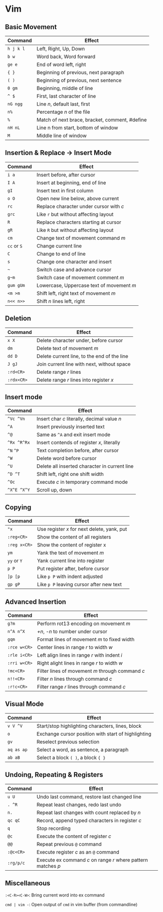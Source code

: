 # Vim

## Basic Movement
Command     | Effect
------------|--------------------------
`h j k l`   |Left, Right, Up, Down
`b w`       |Word back, Word forward
`ge e`      |End of word left, right
`{ }`       |Beginning of previous, next paragraph
`( )`       |Beginning of previous, next sentence
`0 gm`      |Beginning, middle of line
`^ $`       |First, last character of line
`nG ngg`    |Line _n_, default last, first
`n%`        |Percentage _n_ of the file
`%`         |Match of next brace, bracket, comment, #define
`nH nL`     |Line n from start, bottom of window
`M`         |Middle line of window

## Insertion & Replace -> Insert Mode
Command     | Effect
------------|--------------------------
`i a`       |Insert before, after cursor
`I A`       |Insert at beginning, end of line
`gI`        |Insert text in first column
`o O`       |Open new line below, above current
`rc`        |Replace character under cursor with _c_
`grc`       |Like `r` but without affecting layout
`R`         |Replace characters starting at cursor
`gR`        |Like `R` but without affecting layout
`cm`        |Change text of movement command _m_
`cc` or `S` |Change current line
`C`         |Change to end of line
`s`         |Change one character and insert
`~`         |Switch case and advance cursor
`g~m`       |Switch case of movement comment _m_
`gum gUm`   |Lowercase, Uppercase text of movement _m_
`<m >m`     |Shift left, right text of movement _m_
`n<< n>>`   |Shift _n_ lines left, right

## Deletion
Command     | Effect
------------|--------------------------
`x X`       |Delete character under, before cursor
`dm`        |Delete text of movement _m_
`dd D`      |Delete current line, to the end of the line
`J gJ`      |Join current line with next, without space
`:rd<CR>`   |Delete range _r_ lines
`:rdx<CR>`   |Delete range _r_ lines into register _x_

## Insert mode
Command     | Effect
------------|---------------------------
`^Vc ^Vn`   | Insert char _c_ literally, decimal value _n_
`^A`        | Insert previously inserted text
`^@`        | Same as `^A` and exit insert mode
`^Rx ^R^Rx` | Insert contends of register _x_, literally
`^N` `^P`   | Text completion before, after cursor
`^W`        | Delete word before cursor
`^U`        | Delete all inserted character in current line
`^D ^T`     | Shift left, right one shift width
`^Oc`       | Execute _c_ in temporary command mode
`^X^E ^X^Y` | Scroll up, down

## Copying
Command     | Effect
------------|---------------------------
`"x`        | Use register _x_ for next delete, yank, put
`:reg<CR>`  | Show the content of all registers
`:reg x<CR>`| Show the content of register x
`ym`        | Yank the text of movement _m_
`yy` or `Y` | Yank current line into register
`p P`       | Put register after, before cursor
`]p [p`     | Like `p P` with indent adjusted
`gp gP`     | Like `p P` leaving cursor after new text

## Advanced Insertion
Command     | Effect
------------|----------------------------
`g?m`       | Perform rot13 encoding on movement _m_
`n^A n^X`   | _+n_, _-n_ to number under cursor
`gqm`       | Format lines of movement _m_ to fixed width
`:rce w<CR>`| Center lines in range _r_ to width _w_
`:rle i<CR>`| Left align lines in range _r_ with indent _i_
`:rri w<CR>`| Right alight lines in range _r_ to width _w_
`!mc<CR>`   | Filter lines of movement _m_ through command _c_
`n!!<CR>`   | Filter _n_ lines through command _c_
`:r!c<CR>`  | Filter range _r_ lines through command _c_


## Visual Mode
Command     | Effect
------------|----------------------------
`v V ^V`    | Start/stop highlighting characters, lines, block
`o`         | Exchange cursor position with start of highlighting
`gv`        | Reselect previous selection
`aq as ap`  | Select a word, as sentence, a paragraph
`ab aB`     | Select a block `( )`, a block `{ }`

## Undoing, Repeating & Registers
Command     | Effect
------------|----------------------------
`u U`       | Undo last command, restore last changed line
`. ^R`      | Repeat least changes, redo last undo
`n.`        | Repeat last changes with count replaced by _n_
`qc qC`     | Record, append typed characters in register _c_
`q`         | Stop recording
`@c`        | Execute the content of register _c_
`@@`        | Repeat previous `@` command
`:@c<CR>`   | Execute register _c_ as an `@` command
`:rg/p/c`   | Execute ex command _c_ on range _r_ where pattern matches _p_


## Miscellaneous

`:<C-R><C-W>`:  Bring current word into ex command

`cmd | vim -`: Open output of `cmd` in vim buffer (from commandline)
